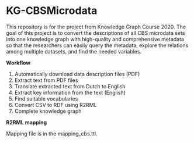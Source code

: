 # KG-CBSMicrodata
This repository is for the project from Knowledge Graph Course 2020. The goal of this project is to convert the descriptions of all CBS microdata sets into one knowledge graph with high-quality and comprehensive metadata so that the researchers can easily query the metadata, explore the relations among multiple datasets, and find the needed variables.

**Workflow**

1. Automatically download data description files (PDF)
2. Extract text from PDF files
3. Translate extracted text from Dutch to English
4. Extract key information from the text (English)
5. Find suitable vocabularies
6. Convert CSV to RDF using R2RML
7. Complete knowledge graph

**R2RML mapping**

Mapping file is in the mapping_cbs.ttl. 

